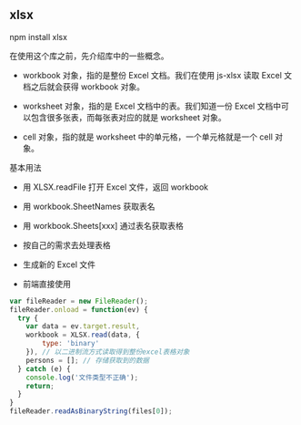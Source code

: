 ## xlsx
npm install xlsx

在使用这个库之前，先介绍库中的一些概念。

- workbook 对象，指的是整份 Excel 文档。我们在使用 js-xlsx 读取 Excel 文档之后就会获得 workbook 对象。

- worksheet 对象，指的是 Excel 文档中的表。我们知道一份 Excel 文档中可以包含很多张表，而每张表对应的就是 worksheet 对象。

- cell 对象，指的就是 worksheet 中的单元格，一个单元格就是一个 cell 对象。

基本用法

- 用 XLSX.readFile 打开 Excel 文件，返回 workbook
- 用 workbook.SheetNames 获取表名
- 用 workbook.Sheets[xxx] 通过表名获取表格
- 按自己的需求去处理表格
- 生成新的 Excel 文件

- 前端直接使用

```js
var fileReader = new FileReader();
fileReader.onload = function(ev) {
  try {
    var data = ev.target.result,
    workbook = XLSX.read(data, {
        type: 'binary'
    }), // 以二进制流方式读取得到整份excel表格对象
    persons = []; // 存储获取到的数据
  } catch (e) {
    console.log('文件类型不正确');
    return;
  }
}
fileReader.readAsBinaryString(files[0]);
```